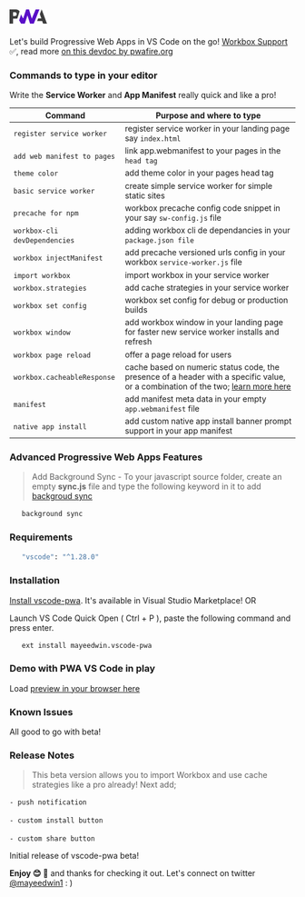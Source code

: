 ## <img src=".vscode-pwa/icons/pwa.png" height="25"/> [](https://marketplace.visualstudio.com/items?itemName=mayeedwin.vscode-pwa)

Let's build Progressive Web Apps in VS Code on the go! [Workbox Support](https://developers.google.com/web/tools/workbox/) ✅, read more [on this devdoc by pwafire.org](https://pwafire.org/developer/docs/how-to-use-vscode-pwa-in-vscode/)

### Commands to type in your editor

Write the **Service Worker** and **App Manifest** really quick and like a pro!

| Command | Purpose and where to type |
| --- | --- |
| `register service worker` | register service worker in your landing page say `index.html` |
| `add web manifest to pages` | link app.webmanifest to your pages in the `head tag` |
| `theme color` | add theme color in your pages head tag |
| `basic service worker` | create simple service worker for simple static sites |
| `precache for npm` | workbox precache config code snippet in your say `sw-config.js` file |
| `workbox-cli devDependencies` | adding workbox cli de dependancies in your `package.json file` |
| `workbox injectManifest` | add precache versioned urls config in your workbox `service-worker.js` file |
| `import workbox` | import workbox in your service worker |
| `workbox.strategies` | add cache strategies in your service worker |
| `workbox set config` | workbox set config for debug or production builds |
| `workbox window` | add workbox window in your landing page for faster new service worker installs and refresh |
| `workbox page reload` | offer a page reload for users |
| `workbox.cacheableResponse` | cache based on numeric status code, the presence of a header with a specific value, or a combination of the two; [learn more here](https://developers.google.com/web/tools/workbox/modules/workbox-cacheable-response) |
| `manifest` | add manifest meta data in your empty `app.webmanifest` file |
| `native app install` | add custom native app install banner prompt support in your app manifest |

### Advanced Progressive Web Apps Features

> Add Background Sync - To your javascript source folder, create an empty **sync.js** file and type the following
 keyword in it to add [backgroud sync](https://pwafire.org/developer/docs/background-sync/)

 ```javascript
    background sync
 ```

### Requirements

```bash
   "vscode": "^1.28.0"
```

### Installation

[Install vscode-pwa](https://marketplace.visualstudio.com/items?itemName=mayeedwin.vscode-pwa). It's available in Visual Studio Marketplace! OR

Launch VS Code Quick Open ( Ctrl + P ), paste the following command and press enter.

```sh
   ext install mayeedwin.vscode-pwa
```

### Demo with PWA VS Code in play

Load [preview in your browser here](.vscode-pwa/vscode-pwa-vid.gif)

### Known Issues

All good to go with beta!

### Release Notes

> This beta version allows you to import Workbox and use cache strategies like a pro already! Next add; 
   
    - push notification

    - custom install button

    - custom share button

Initial release of vscode-pwa beta!

**Enjoy 😊 🐥** and thanks for checking it out. Let's connect on twitter [@mayeedwin1](https://twitter.com/mayeedwin1) : )
